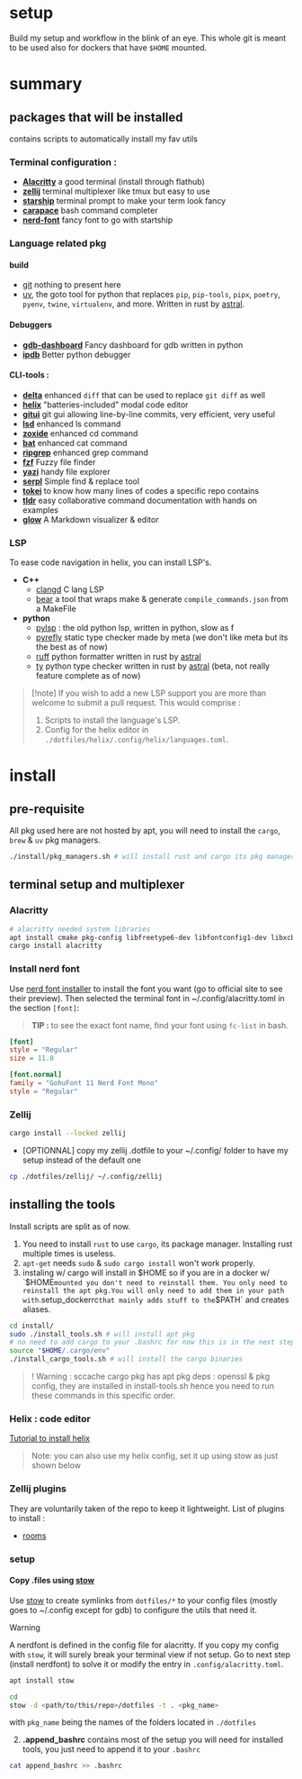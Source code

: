# setup
Build my setup and workflow in the blink of an eye.
This whole git is meant to be used also for dockers that have `$HOME` mounted.

# summary
## packages that will be installed
contains scripts to automatically install my fav utils

### Terminal configuration : 
 - **[Alacritty](https://github.com/alacritty/alacritty)** a good terminal (install through flathub)
 - **[zellij](https://github.com/zellij-org/zellij/)** terminal multiplexer like tmux but easy to use
 - **[starship](starship.rs/)** terminal prompt to make your term look fancy
 - **[carapace](https://github.com/carapace-sh/carapace)** bash command completer
 - **[nerd-font](https://github.com/ryanoasis/nerd-fonts)** fancy font to go with startship

### Language related pkg
#### build
 - [git](https://git-scm.com/) nothing to present here
 - [uv](https://docs.astral.sh/uv/), the goto tool for python that replaces `pip`, `pip-tools`, `pipx`, `poetry`, `pyenv`, `twine`, `virtualenv`, and more. Written in rust by [astral](https://astral.sh/).

#### Debuggers
 - **[gdb-dashboard](https://github.com/cyrus-and/gdb-dashboard)** Fancy dashboard for gdb written in python
 - **[ipdb](https://pypi.org/project/ipdb/)** Better python debugger

#### CLI-tools :
 - **[delta](https://github.com/dandavison/delta/)** enhanced `diff` that can be used to replace `git diff` as well
 - **[helix](https://github.com/helix-editor/)** "batteries-included" modal code editor
 - **[gitui](https://github.com/extrawurst/gitui)** git gui allowing line-by-line commits, very efficient, very useful
 - **[lsd](https://github.com/Peltoche/lsd)** enhanced ls command
 - **[zoxide](https://github.com/ajeetdsouza/zoxide)** enhanced cd command
 - **[bat](https://github.com/sharkdp/bat)** enhanced cat command
 - **[ripgrep](https://github.com/BurntSushi/ripgrep)** enhanced grep command
 - **[fzf](https://github.com/junegunn/fzf)** Fuzzy file finder
 - **[yazi](https://github.com/sxyazi/yazi)** handy file explorer
 - **[serpl](https://github.com/yassinebridi/serpl)** Simple find & replace tool
 - **[tokei](https://github.com/XAMPPRocky/tokei)** to know how many lines of codes a specific repo contains
 - **[tldr](https://github.com/tldr-pages/tldr)** easy collaborative command documentation with hands on examples
 - **[glow](https://github.com/charmbracelet/glow)** A Markdown visualizer & editor

### LSP
To ease code navigation in helix, you can install LSP's. 

- **C++**
    - [clangd](https://github.com/clangd/clangd) C lang LSP
    - [bear](https://github.com/rizsotto/Bear) a tool that wraps make & generate `compile_commands.json` from a MakeFile
- **python**
    - [pylsp](https://github.com/python-lsp/python-lsp-server) : the old python lsp, written in python, slow as f
    - [pyrefly](https://pyrefly.org/) static type checker made by meta (we don't like meta but its the best as of now)
    - [ruff](https://docs.astral.sh/ruff/) python formatter written in rust by [astral](https://astral.sh/)
    - [ty](https://docs.astral.sh/ruff/) python type checker written in rust by [astral](https://astral.sh/) (beta, not really feature complete as of now)

> [!note] If you wish to add a new LSP support you are more than welcome to submit a pull request. 
> This would comprise :
> 1. Scripts to install the language's LSP.
> 2. Config for the helix editor in `./dotfiles/helix/.config/helix/languages.toml`.

# install

## pre-requisite
All pkg used here are not hosted by apt, you will need to install the `cargo`, `brew` & `uv` pkg managers.

```bash
./install/pkg_managers.sh # will install rust and cargo its pkg manager
```

## terminal setup and multiplexer

### Alacritty
```bash
# alacritty needed system libraries
apt install cmake pkg-config libfreetype6-dev libfontconfig1-dev libxcb-xfixes0-dev libxkbcommon-dev python3
cargo install alacritty
```

### Install nerd font
Use [nerd font installer](https://github.com/officialrajdeepsingh/nerd-fonts-installer) to install the font you want (go to official site to see their preview).
Then selected the terminal font in ~/.config/alacritty.toml in the section `[font]`:
> **TIP :** to see the exact font name, find your font using `fc-list` in bash.
```toml
[font]
style = "Regular"
size = 11.0

[font.normal]
family = "GohuFont 11 Nerd Font Mono"
style = "Regular"
```

### Zellij
```bash
cargo install --locked zellij
```
- [OPTIONNAL] copy my zellij .dotfile to your ~/.config/ folder to have my setup instead of the default one
```bash
cp ./dotfiles/zellij/ ~/.config/zellij
```

## installing the tools
Install scripts are split as of now. 
1. You need to install `rust` to use `cargo`, its package manager. Installing rust multiple times is useless.
2. `apt-get` needs `sudo` & `sudo cargo install` won't work properly.
3. instaling w/ cargo will install in $HOME so if you are in a docker w/ `$HOME` mounted you don't need to reinstall them. You only need to reinstall the apt pkg.You will only need to add them in your path with `.setup_dockerrc` that mainly adds stuff to the `$PATH` and creates aliases.

```bash
cd install/
sudo ./install_tools.sh # will install apt pkg
# no need to add cargo to your .bashrc for now this is in the next step
source "$HOME/.cargo/env"
./install_cargo_tools.sh # will install the cargo binaries
```

>! Warning : 
sccache cargo pkg has apt pkg deps : openssl & pkg config, they are installed in install-tools.sh hence you need to run these commands in this specific order.

### Helix : code editor
[Tutorial to install helix](https://docs.helix-editor.com/install.html)
> Note: you can also use my helix config, set it up using stow as just shown below

### Zellij plugins
They are voluntarily taken of the repo to keep it lightweight. List of plugins to install : 
- [rooms](https://github.com/rvcas/room)

### setup 
#### Copy .files using [stow](https://www.gnu.org/software/stow/manual/stow.html#Introduction) 
Use [stow](https://www.gnu.org/software/stow/manual/stow.html#Introduction) to create symlinks from `dotfiles/*` to your config files (mostly goes to ~/.config except for gdb) to configure the utils that need it.

> [!warning]
> A nerdfont is defined in the config file for alacritty. If you copy my config with `stow`, it will surely break your terminal view if not setup.
> Go to next step (install nerdfont) to solve it or modify the entry in `.config/alacritty.toml`.

```bash
apt install stow
```
```bash
cd
stow -d <path/to/this/repo>/dotfiles -t . <pkg_name>
```
with `pkg_name` being the names of the folders located in `./dotfiles`
 
2. **.append_bashrc** contains most of the setup you will need for installed tools, you just need to append it to your `.bashrc`
```bash
cat append_bashrc >> .bashrc
```
